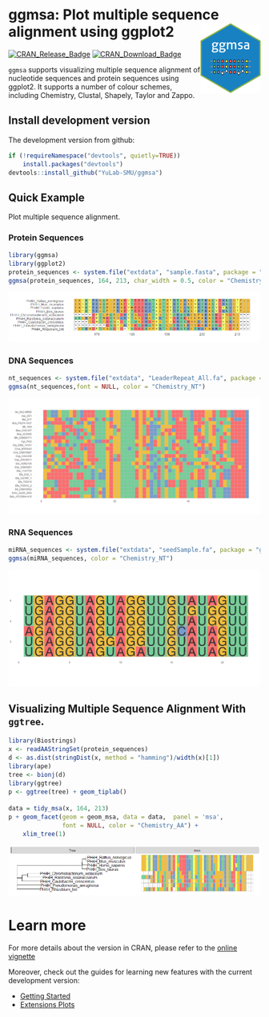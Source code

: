 
<!-- README.md is generated from README.Rmd. Please edit that file -->

# ggmsa: Plot multiple sequence alignment using ggplot2 <img src="man/figures/logo.png" height="139" align="right" />

<!-- badges: start -->

[![CRAN\_Release\_Badge](https://www.r-pkg.org/badges/version-ago/ggmsa)](https://cran.r-project.org/package=ggmsa)
[![CRAN\_Download\_Badge](https://cranlogs.r-pkg.org/badges/grand-total/ggmsa?color=green)](https://cran.r-project.org/package=ggmsa)
<!-- badges: end -->

`ggmsa` supports visualizing multiple sequence alignment of nucleotide
sequences and protein sequences using ggplot2. It supports a number of
colour schemes, including Chemistry, Clustal, Shapely, Taylor and Zappo.

## Install development version

The development version from github:

``` r
if (!requireNamespace("devtools", quietly=TRUE))
    install.packages("devtools")
devtools::install_github("YuLab-SMU/ggmsa")
```

## Quick Example

Plot multiple sequence alignment.

### Protein Sequences

``` r
library(ggmsa)
library(ggplot2)
protein_sequences <- system.file("extdata", "sample.fasta", package = "ggmsa")
ggmsa(protein_sequences, 164, 213, char_width = 0.5, color = "Chemistry_AA", seq_name = T)
```

![](man/figures/unnamed-chunk-3-1.png)<!-- -->

### DNA Sequences

``` r
nt_sequences <- system.file("extdata", "LeaderRepeat_All.fa", package = "ggmsa")
ggmsa(nt_sequences,font = NULL, color = "Chemistry_NT")
```

![](man/figures/unnamed-chunk-4-1.png)<!-- -->

### RNA Sequences

``` r
miRNA_sequences <- system.file("extdata", "seedSample.fa", package = "ggmsa")
ggmsa(miRNA_sequences, color = "Chemistry_NT")
```

![](man/figures/unnamed-chunk-5-1.png)<!-- -->

## Visualizing Multiple Sequence Alignment With `ggtree`.

``` r
library(Biostrings)
x <- readAAStringSet(protein_sequences)
d <- as.dist(stringDist(x, method = "hamming")/width(x)[1])
library(ape)
tree <- bionj(d)
library(ggtree)
p <- ggtree(tree) + geom_tiplab()

data = tidy_msa(x, 164, 213)
p + geom_facet(geom = geom_msa, data = data,  panel = 'msa',
               font = NULL, color = "Chemistry_AA") +
    xlim_tree(1)
```

![](man/figures/unnamed-chunk-6-1.png)<!-- -->

# Learn more

For more details about the version in CRAN, please refer to the [online
vignette](https://cran.r-project.org/web/packages/ggmsa/vignettes/ggmsa.html)

Moreover, check out the guides for learning new features with the
current development version:

  - [Getting
    Started](https://yulab-smu.github.io/ggmsa/articles/ggmsa.html)
  - [Extensions
    Plots](https://yulab-smu.github.io/ggmsa/articles/Extensions/extensions.html)
